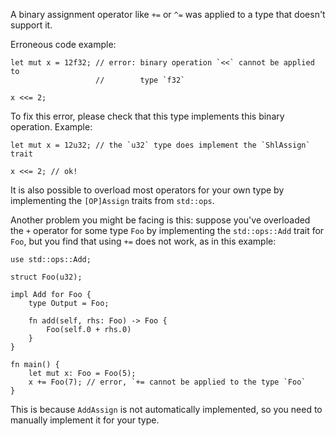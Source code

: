 A binary assignment operator like `+=` or `^=` was applied to a type that
doesn't support it.

Erroneous code example:

```compile_fail,E0368
let mut x = 12f32; // error: binary operation `<<` cannot be applied to
                   //        type `f32`

x <<= 2;
```

To fix this error, please check that this type implements this binary
operation. Example:

```
let mut x = 12u32; // the `u32` type does implement the `ShlAssign` trait

x <<= 2; // ok!
```

It is also possible to overload most operators for your own type by
implementing the `[OP]Assign` traits from `std::ops`.

Another problem you might be facing is this: suppose you've overloaded the `+`
operator for some type `Foo` by implementing the `std::ops::Add` trait for
`Foo`, but you find that using `+=` does not work, as in this example:

```compile_fail,E0368
use std::ops::Add;

struct Foo(u32);

impl Add for Foo {
    type Output = Foo;

    fn add(self, rhs: Foo) -> Foo {
        Foo(self.0 + rhs.0)
    }
}

fn main() {
    let mut x: Foo = Foo(5);
    x += Foo(7); // error, `+= cannot be applied to the type `Foo`
}
```

This is because `AddAssign` is not automatically implemented, so you need to
manually implement it for your type.
